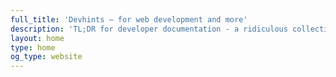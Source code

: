 ```yaml
---
full_title: 'Devhints — for web development and more'
description: 'TL;DR for developer documentation - a ridiculous collection of cheatsheets'
layout: home
type: home
og_type: website
---
```

